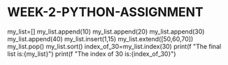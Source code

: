 # WEEK-2-PYTHON-ASSIGNMENT

my_list=[]
my_list.append(10)
my_list.append(20)
my_list.append(30)
my_list.append(40)
my_list.insert(1,15)
my_list.extend([50,60,70])
my_list.pop()
my_list.sort()
index_of_30=my_list.index(30)
print(f "The final list is:{my_list}")
print(f "The index of 30 is:{index_of_30}")
